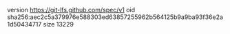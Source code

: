 version https://git-lfs.github.com/spec/v1
oid sha256:aec2c5a379976e588303ed63857255962b564125b9a9ba93f36e2a1d50434717
size 13229
